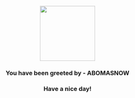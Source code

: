 <p align="center">
            <img src="https://raw.githubusercontent.com/PokeAPI/sprites/master/sprites/pokemon/460.png" width="150" height="150">
          </p>
          <h3 align="center">You have been greeted by - <b>ABOMASNOW</b></h3>
          <h3 align="center">Have a nice day!</h3>
